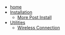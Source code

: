 - [home](/)
- [Installation](/docs/Installation.md)
  - [More Post Install](/docs/post.md)
- [Utilities]()
  - [Wireless Connection](/docs/wifi.md)
